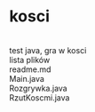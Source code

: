# kosci
<br> test java, gra w kosci
<br>lista plików
<br>readme.md
<br>Main.java
<br>Rozgrywka.java
<br>RzutKoscmi.java
